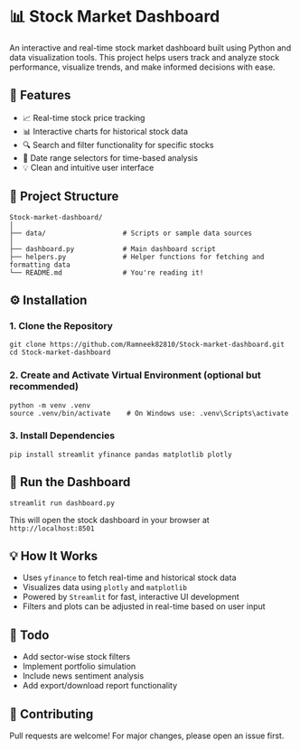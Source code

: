 # 📊 Stock Market Dashboard

An interactive and real-time stock market dashboard built using Python and data visualization tools. This project helps users track and analyze stock performance, visualize trends, and make informed decisions with ease.

## 🚀 Features

- 📈 Real-time stock price tracking  
- 📊 Interactive charts for historical stock data  
- 🔍 Search and filter functionality for specific stocks  
- 📅 Date range selectors for time-based analysis  
- 💡 Clean and intuitive user interface  

## 📁 Project Structure

```
Stock-market-dashboard/
│
├── data/                   # Scripts or sample data sources
│
├── dashboard.py            # Main dashboard script
├── helpers.py              # Helper functions for fetching and formatting data
└── README.md               # You're reading it!
```

## ⚙️ Installation

### 1. Clone the Repository

```
git clone https://github.com/Ramneek82810/Stock-market-dashboard.git
cd Stock-market-dashboard
```

### 2. Create and Activate Virtual Environment (optional but recommended)

```
python -m venv .venv
source .venv/bin/activate    # On Windows use: .venv\Scripts\activate
```

### 3. Install Dependencies

```
pip install streamlit yfinance pandas matplotlib plotly
```

## 🧪 Run the Dashboard

```
streamlit run dashboard.py
```

This will open the stock dashboard in your browser at `http://localhost:8501`

## 💡 How It Works

- Uses `yfinance` to fetch real-time and historical stock data  
- Visualizes data using `plotly` and `matplotlib`  
- Powered by `Streamlit` for fast, interactive UI development  
- Filters and plots can be adjusted in real-time based on user input  

## 📌 Todo

- Add sector-wise stock filters  
- Implement portfolio simulation  
- Include news sentiment analysis  
- Add export/download report functionality  

## 🤝 Contributing

Pull requests are welcome! For major changes, please open an issue first.
